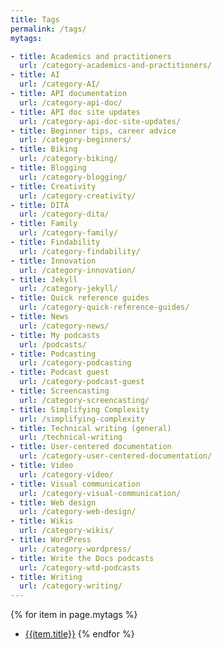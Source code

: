 ```yaml
---
title: Tags
permalink: /tags/
mytags:

- title: Academics and practitioners
  url: /category-academics-and-practitioners/
- title: AI
  url: /category-AI/
- title: API documentation
  url: /category-api-doc/
- title: API doc site updates
  url: /category-api-doc-site-updates/
- title: Beginner tips, career advice
  url: /category-beginners/
- title: Biking
  url: /category-biking/
- title: Blogging
  url: /category-blogging/
- title: Creativity
  url: /category-creativity/
- title: DITA
  url: /category-dita/
- title: Family
  url: /category-family/
- title: Findability
  url: /category-findability/
- title: Innovation
  url: /category-innovation/
- title: Jekyll
  url: /category-jekyll/
- title: Quick reference guides
  url: /category-quick-reference-guides/
- title: News
  url: /category-news/
- title: My podcasts
  url: /podcasts/
- title: Podcasting
  url: /category-podcasting
- title: Podcast guest
  url: /category-podcast-guest
- title: Screencasting
  url: /category-screencasting/
- title: Simplifying Complexity
  url: /simplifying-complexity
- title: Technical writing (general)
  url: /technical-writing
- title: User-centered documentation
  url: /category-user-centered-documentation/
- title: Video
  url: /category-video/
- title: Visual communication
  url: /category-visual-communication/
- title: Web design
  url: /category-web-design/
- title: Wikis
  url: /category-wikis/
- title: WordPress
  url: /category-wordpress/
- title: Write the Docs podcasts
  url: /category-wtd-podcasts
- title: Writing
  url: /category-writing/
---
```


{% for item in page.mytags %}
* [{{item.title}}]({{item.url}})
{% endfor %}

